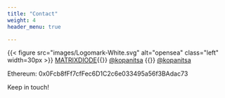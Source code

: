 ```yaml
---
title: "Contact"
weight: 4
header_menu: true

---
```


{{< figure src="images/Logomark-White.svg" alt="opensea" class="left" width=30px >}}
[ MATRIXDIODE](https://opensea.io/collection/matrix-diode){{<icon class="fa fa-twitter">}}&nbsp;[@kopanitsa](https://twitter.com/kopanitsa)
{{<icon class="fa fa-github">}}&nbsp;[@kopanitsa](https://github.com/kopanitsa)

Ethereum: 0x0Fcb8fFf7cfFec6D1C2c6e033495a56f3BAdac73

Keep in touch!
